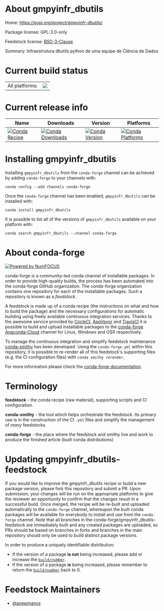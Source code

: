 About gmpyinfr_dbutils
======================

Home: https://pypi.org/project/gmpyinfr-dbutils/

Package license: GPL-3.0-only

Feedstock license: [BSD-3-Clause](https://github.com/conda-forge/gmpyinfr_dbutils-feedstock/blob/master/LICENSE.txt)

Summary: Infraestrutura dbutils python de uma equipe de Ciência de Dados

Current build status
====================


<table><tr><td>All platforms:</td>
    <td>
      <a href="https://dev.azure.com/conda-forge/feedstock-builds/_build/latest?definitionId=12316&branchName=master">
        <img src="https://dev.azure.com/conda-forge/feedstock-builds/_apis/build/status/gmpyinfr_dbutils-feedstock?branchName=master">
      </a>
    </td>
  </tr>
</table>

Current release info
====================

| Name | Downloads | Version | Platforms |
| --- | --- | --- | --- |
| [![Conda Recipe](https://img.shields.io/badge/recipe-gmpyinfr_dbutils-green.svg)](https://anaconda.org/conda-forge/gmpyinfr_dbutils) | [![Conda Downloads](https://img.shields.io/conda/dn/conda-forge/gmpyinfr_dbutils.svg)](https://anaconda.org/conda-forge/gmpyinfr_dbutils) | [![Conda Version](https://img.shields.io/conda/vn/conda-forge/gmpyinfr_dbutils.svg)](https://anaconda.org/conda-forge/gmpyinfr_dbutils) | [![Conda Platforms](https://img.shields.io/conda/pn/conda-forge/gmpyinfr_dbutils.svg)](https://anaconda.org/conda-forge/gmpyinfr_dbutils) |

Installing gmpyinfr_dbutils
===========================

Installing `gmpyinfr_dbutils` from the `conda-forge` channel can be achieved by adding `conda-forge` to your channels with:

```
conda config --add channels conda-forge
```

Once the `conda-forge` channel has been enabled, `gmpyinfr_dbutils` can be installed with:

```
conda install gmpyinfr_dbutils
```

It is possible to list all of the versions of `gmpyinfr_dbutils` available on your platform with:

```
conda search gmpyinfr_dbutils --channel conda-forge
```


About conda-forge
=================

[![Powered by NumFOCUS](https://img.shields.io/badge/powered%20by-NumFOCUS-orange.svg?style=flat&colorA=E1523D&colorB=007D8A)](http://numfocus.org)

conda-forge is a community-led conda channel of installable packages.
In order to provide high-quality builds, the process has been automated into the
conda-forge GitHub organization. The conda-forge organization contains one repository
for each of the installable packages. Such a repository is known as a *feedstock*.

A feedstock is made up of a conda recipe (the instructions on what and how to build
the package) and the necessary configurations for automatic building using freely
available continuous integration services. Thanks to the awesome service provided by
[CircleCI](https://circleci.com/), [AppVeyor](https://www.appveyor.com/)
and [TravisCI](https://travis-ci.com/) it is possible to build and upload installable
packages to the [conda-forge](https://anaconda.org/conda-forge)
[Anaconda-Cloud](https://anaconda.org/) channel for Linux, Windows and OSX respectively.

To manage the continuous integration and simplify feedstock maintenance
[conda-smithy](https://github.com/conda-forge/conda-smithy) has been developed.
Using the ``conda-forge.yml`` within this repository, it is possible to re-render all of
this feedstock's supporting files (e.g. the CI configuration files) with ``conda smithy rerender``.

For more information please check the [conda-forge documentation](https://conda-forge.org/docs/).

Terminology
===========

**feedstock** - the conda recipe (raw material), supporting scripts and CI configuration.

**conda-smithy** - the tool which helps orchestrate the feedstock.
                   Its primary use is in the construction of the CI ``.yml`` files
                   and simplify the management of *many* feedstocks.

**conda-forge** - the place where the feedstock and smithy live and work to
                  produce the finished article (built conda distributions)


Updating gmpyinfr_dbutils-feedstock
===================================

If you would like to improve the gmpyinfr_dbutils recipe or build a new
package version, please fork this repository and submit a PR. Upon submission,
your changes will be run on the appropriate platforms to give the reviewer an
opportunity to confirm that the changes result in a successful build. Once
merged, the recipe will be re-built and uploaded automatically to the
`conda-forge` channel, whereupon the built conda packages will be available for
everybody to install and use from the `conda-forge` channel.
Note that all branches in the conda-forge/gmpyinfr_dbutils-feedstock are
immediately built and any created packages are uploaded, so PRs should be based
on branches in forks and branches in the main repository should only be used to
build distinct package versions.

In order to produce a uniquely identifiable distribution:
 * If the version of a package **is not** being increased, please add or increase
   the [``build/number``](https://docs.conda.io/projects/conda-build/en/latest/resources/define-metadata.html#build-number-and-string).
 * If the version of a package **is** being increased, please remember to return
   the [``build/number``](https://docs.conda.io/projects/conda-build/en/latest/resources/define-metadata.html#build-number-and-string)
   back to 0.

Feedstock Maintainers
=====================

* [@anewmanvs](https://github.com/anewmanvs/)


